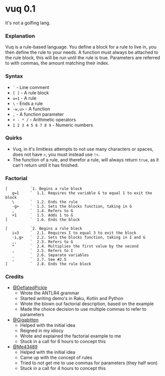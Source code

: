 # vuq 0.1
It's not a golfing lang.

### Explanation
Vuq is a rule-based language. You define a block for a rule to live in, you then define the rule to your needs.
A function must always be attached to the rule block, this will be run until the rule is true.
Parameters are referred to with commas, the amount matching their index.

### Syntax
- ``` ` ``` - Line comment
- ``` [ ] ``` - A rule block
- ``` u=1 ``` - A rule
- ``` \ ``` - Ends a rule
- ``` -w,u> ``` - A function
- ``` , ``` - A function parameter
- ``` + - * / ``` - Arithmetic operators
- ``` 1 2 3 4 5 6 7 8 9 ``` - Numeric numbers

### Quirks
- Vuq, in it's limitless attempts to not use many characters or spaces, does not have `>`, you must instead use `!<`.
- The function of a rule, and therefor a rule, will always return `true`, as it can't return until it has finished.

### Factorial
```
[          `1. Begins a rule block
   g=1     `  1.1. Requires the variable G to equal 1 to exit the block
   \       `  1.2. Ends the rule
   -g>     `  1.3. Sets the blocks function, taking in G
   ,       `  1.4. Refers to G
   +1      `  1.5. Adds 1 to G
]          `  1.6. Ends the block

[          `2. Begins a rule block
   i=3     `  2.1. Requires I to equal 3 to exit the block
   -i,g>   `  2.2. Sets the blocks function, taking in I and G
   ,,      `  2.3. Refers to G
   *       `  2.4. Multiplies the first value by the second
   ,       `  2.5. Refers to I
   _       `  2.6. Separate variables
   ,       `  2.7. See #2.5
]          `  2.8. Ends the rule block
```

### Credits
- [@DeflatedPickle](https://github.com/DeflatedPickle)
    - Wrote the ANTLR4 grammar
    - Started writing demo's in Raku, Kotlin and Python
    - Wrote the blown out factorial description, based on the example
    - Made the choice decision to use multiple commas to refer to parameters
- [@Gigabitten](https://github.com/Gigabitten)
    - Helped with the initial idea
    - Reigned in my idiocy
    - Wrote and explained the factorial example to me
    - Stuck in a call for 6 hours to concept this
- [@Me43489](https://github.com/Me43489)
    - Helped with the initial idea
    - Came up with the concept of rules
    - Tried to not get me to use commas for parameters (they half won)
    - Stuck in a call for 4 hours to concept this
